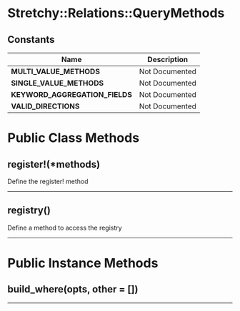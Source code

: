 # Stretchy::Relations::QueryMethods [](#module-Stretchy::Relations::QueryMethods) [](#top)

    
## Constants
| Name | Description |
| ---- | ----------- |
| **MULTI_VALUE_METHODS[](#MULTI_VALUE_METHODS)** | Not Documented |
| **SINGLE_VALUE_METHODS[](#SINGLE_VALUE_METHODS)** | Not Documented |
| **KEYWORD_AGGREGATION_FIELDS[](#KEYWORD_AGGREGATION_FIELDS)** | Not Documented |
| **VALID_DIRECTIONS[](#VALID_DIRECTIONS)** | Not Documented |

# Public Class Methods

      
## register!(*methods) [](#method-c-register-21)
         
Define the register! method  
        
---


## registry() [](#method-c-registry)
         
Define a method to access the registry  
        
---


# Public Instance Methods

      
## build_where(opts, other = []) [](#method-i-build_where)
         
  
        
---

